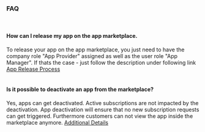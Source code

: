 ### FAQ
<br>

#### How can I release my app on the app marketplace.
To release your app on the app marketplace, you just need to have the company role "App Provider" assigned as well as the user role "App Manager". If thats the case - just follow the description under following link [App Release Process](/docs/04.%20App(s)/02.%20App%20Release%20Process)
<br>
<br>

#### Is it possible to deactivate an app from the marketplace?
Yes, apps can get deactivated. Active subscriptions are not impacted by the deactivation. App deactivation will ensure that no new subscription requests can get triggered. Furthermore customers can not view the app inside the marketplace anymore.
[Additional Details](/docs/04.%20App(s)/06.%20App%20Change%20Process/04.%20App%20Deactivation.md)
<br>
<br>

#### <question>
<answer>
<br>
<br>
